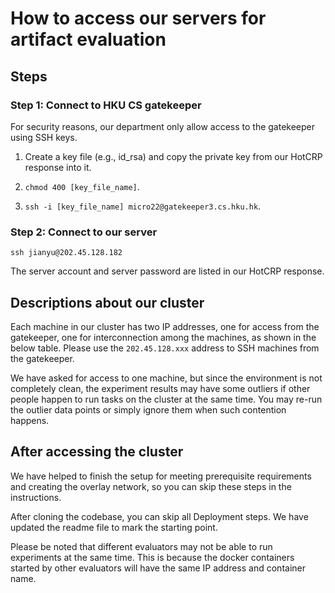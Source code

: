 # How to access our servers for artifact evaluation

## Steps

### Step 1: Connect to HKU CS gatekeeper

For security reasons, our department only allow access to the gatekeeper using SSH keys.

1. Create a key file (e.g., id_rsa) and copy the private key from our HotCRP response into it.

2. `chmod 400 [key_file_name]`.

3. `ssh -i [key_file_name] micro22@gatekeeper3.cs.hku.hk`.

### Step 2: Connect to our server

    ssh jianyu@202.45.128.182

The server account and server password are listed in our HotCRP response.

## Descriptions about our cluster

Each machine in our cluster has two IP addresses, one for access from the
gatekeeper, one for interconnection among the machines, as shown in the below
table. Please use the `202.45.128.xxx` address to SSH machines from the
gatekeeper.

We have asked for access to one machine, but since the environment is not
completely clean, the experiment results may have some outliers if other people
happen to run tasks on the cluster at the same time. You may re-run the outlier
data points or simply ignore them when such contention happens.

## After accessing the cluster

We have helped to finish the setup for meeting prerequisite requirements and
creating the overlay network, so you can skip these steps in the instructions.

After cloning the codebase, you can skip all Deployment steps. We have updated
the readme file to mark the starting point.

Please be noted that different evaluators may not be able to run experiments at
the same time. This is because the docker containers started by other evaluators
will have the same IP address and container name.
